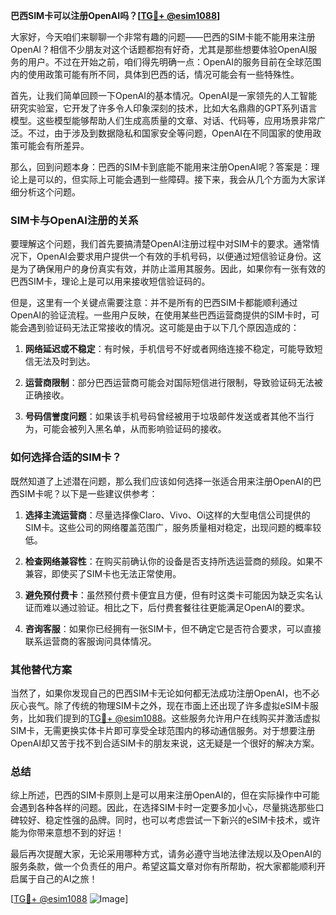 **巴西SIM卡可以注册OpenAI吗？[[TG💪+ @esim1088](https://t.me/s/esim1088)]**

大家好，今天咱们来聊聊一个非常有趣的问题——巴西的SIM卡能不能用来注册OpenAI？相信不少朋友对这个话题都抱有好奇，尤其是那些想要体验OpenAI服务的用户。不过在开始之前，咱们得先明确一点：OpenAI的服务目前在全球范围内的使用政策可能有所不同，具体到巴西的话，情况可能会有一些特殊性。

首先，让我们简单回顾一下OpenAI的基本情况。OpenAI是一家领先的人工智能研究实验室，它开发了许多令人印象深刻的技术，比如大名鼎鼎的GPT系列语言模型。这些模型能够帮助人们生成高质量的文章、对话、代码等，应用场景非常广泛。不过，由于涉及到数据隐私和国家安全等问题，OpenAI在不同国家的使用政策可能会有所差异。

那么，回到问题本身：巴西的SIM卡到底能不能用来注册OpenAI呢？答案是：理论上是可以的，但实际上可能会遇到一些障碍。接下来，我会从几个方面为大家详细分析这个问题。

### SIM卡与OpenAI注册的关系

要理解这个问题，我们首先要搞清楚OpenAI注册过程中对SIM卡的要求。通常情况下，OpenAI会要求用户提供一个有效的手机号码，以便通过短信验证身份。这是为了确保用户的身份真实有效，并防止滥用其服务。因此，如果你有一张有效的巴西SIM卡，理论上是可以用来接收短信验证码的。

但是，这里有一个关键点需要注意：并不是所有的巴西SIM卡都能顺利通过OpenAI的验证流程。一些用户反映，在使用某些巴西运营商提供的SIM卡时，可能会遇到验证码无法正常接收的情况。这可能是由于以下几个原因造成的：

1. **网络延迟或不稳定**：有时候，手机信号不好或者网络连接不稳定，可能导致短信无法及时到达。
   
2. **运营商限制**：部分巴西运营商可能会对国际短信进行限制，导致验证码无法被正确接收。

3. **号码信誉度问题**：如果该手机号码曾经被用于垃圾邮件发送或者其他不当行为，可能会被列入黑名单，从而影响验证码的接收。

### 如何选择合适的SIM卡？

既然知道了上述潜在问题，那么我们应该如何选择一张适合用来注册OpenAI的巴西SIM卡呢？以下是一些建议供参考：

1. **选择主流运营商**：尽量选择像Claro、Vivo、Oi这样的大型电信公司提供的SIM卡。这些公司的网络覆盖范围广，服务质量相对稳定，出现问题的概率较低。

2. **检查网络兼容性**：在购买前确认你的设备是否支持所选运营商的频段。如果不兼容，即使买了SIM卡也无法正常使用。

3. **避免预付费卡**：虽然预付费卡便宜且方便，但有时这类卡可能因为缺乏实名认证而难以通过验证。相比之下，后付费套餐往往更能满足OpenAI的要求。

4. **咨询客服**：如果你已经拥有一张SIM卡，但不确定它是否符合要求，可以直接联系运营商的客服询问具体情况。

### 其他替代方案

当然了，如果你发现自己的巴西SIM卡无论如何都无法成功注册OpenAI，也不必灰心丧气。除了传统的物理SIM卡之外，现在市面上还出现了许多虚拟eSIM卡服务，比如我们提到的[TG💪+ @esim1088](https://t.me/s/esim1088)。这些服务允许用户在线购买并激活虚拟SIM卡，无需更换实体卡片即可享受全球范围内的移动通信服务。对于想要注册OpenAI却又苦于找不到合适SIM卡的朋友来说，这无疑是一个很好的解决方案。

### 总结

综上所述，巴西的SIM卡原则上是可以用来注册OpenAI的，但在实际操作中可能会遇到各种各样的问题。因此，在选择SIM卡时一定要多加小心，尽量挑选那些口碑较好、稳定性强的品牌。同时，也可以考虑尝试一下新兴的eSIM卡技术，或许能为你带来意想不到的好运！

最后再次提醒大家，无论采用哪种方式，请务必遵守当地法律法规以及OpenAI的服务条款，做一个负责任的用户。希望这篇文章对你有所帮助，祝大家都能顺利开启属于自己的AI之旅！

[[TG💪+ @esim1088](https://t.me/s/esim1088) ![Image](https://i.postimg.cc/4NQfJmqS/Snipaste-2025-05-13-00-14-12.png)]